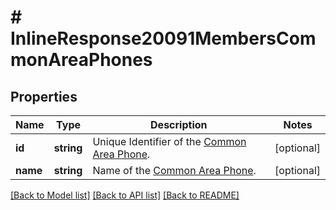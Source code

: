 # # InlineResponse20091MembersCommonAreaPhones

## Properties

Name | Type | Description | Notes
------------ | ------------- | ------------- | -------------
**id** | **string** | Unique Identifier of the [Common Area Phone](https://support.zoom.us/hc/en-us/articles/360028516231-Managing-Common-Area-Phones). | [optional] 
**name** | **string** | Name of the [Common Area Phone](https://support.zoom.us/hc/en-us/articles/360028516231-Managing-Common-Area-Phones). | [optional] 

[[Back to Model list]](../../README.md#documentation-for-models) [[Back to API list]](../../README.md#documentation-for-api-endpoints) [[Back to README]](../../README.md)


